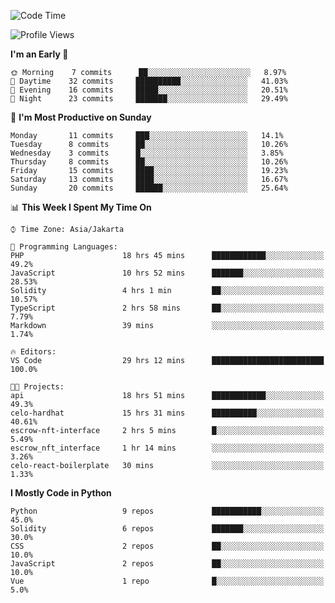 <!--START_SECTION:waka-->
![Code Time](http://img.shields.io/badge/Code%20Time-1%2C128%20hrs%2055%20mins-blue)

![Profile Views](http://img.shields.io/badge/Profile%20Views-0-blue)

**I'm an Early 🐤** 

```text
🌞 Morning    7 commits      ██░░░░░░░░░░░░░░░░░░░░░░░   8.97% 
🌆 Daytime    32 commits     ██████████░░░░░░░░░░░░░░░   41.03% 
🌃 Evening    16 commits     █████░░░░░░░░░░░░░░░░░░░░   20.51% 
🌙 Night      23 commits     ███████░░░░░░░░░░░░░░░░░░   29.49%

```
📅 **I'm Most Productive on Sunday** 

```text
Monday       11 commits     ███░░░░░░░░░░░░░░░░░░░░░░   14.1% 
Tuesday      8 commits      ██░░░░░░░░░░░░░░░░░░░░░░░   10.26% 
Wednesday    3 commits      █░░░░░░░░░░░░░░░░░░░░░░░░   3.85% 
Thursday     8 commits      ██░░░░░░░░░░░░░░░░░░░░░░░   10.26% 
Friday       15 commits     ████░░░░░░░░░░░░░░░░░░░░░   19.23% 
Saturday     13 commits     ████░░░░░░░░░░░░░░░░░░░░░   16.67% 
Sunday       20 commits     ██████░░░░░░░░░░░░░░░░░░░   25.64%

```


📊 **This Week I Spent My Time On** 

```text
⌚︎ Time Zone: Asia/Jakarta

💬 Programming Languages: 
PHP                      18 hrs 45 mins      ████████████░░░░░░░░░░░░░   49.2% 
JavaScript               10 hrs 52 mins      ███████░░░░░░░░░░░░░░░░░░   28.53% 
Solidity                 4 hrs 1 min         ██░░░░░░░░░░░░░░░░░░░░░░░   10.57% 
TypeScript               2 hrs 58 mins       ██░░░░░░░░░░░░░░░░░░░░░░░   7.79% 
Markdown                 39 mins             ░░░░░░░░░░░░░░░░░░░░░░░░░   1.74%

🔥 Editors: 
VS Code                  29 hrs 12 mins      █████████████████████████   100.0%

🐱‍💻 Projects: 
api                      18 hrs 51 mins      ████████████░░░░░░░░░░░░░   49.3% 
celo-hardhat             15 hrs 31 mins      ██████████░░░░░░░░░░░░░░░   40.61% 
escrow-nft-interface     2 hrs 5 mins        █░░░░░░░░░░░░░░░░░░░░░░░░   5.49% 
escrow_nft_interface     1 hr 14 mins        ░░░░░░░░░░░░░░░░░░░░░░░░░   3.26% 
celo-react-boilerplate   30 mins             ░░░░░░░░░░░░░░░░░░░░░░░░░   1.33%

```

**I Mostly Code in Python** 

```text
Python                   9 repos             ███████████░░░░░░░░░░░░░░   45.0% 
Solidity                 6 repos             ███████░░░░░░░░░░░░░░░░░░   30.0% 
CSS                      2 repos             ██░░░░░░░░░░░░░░░░░░░░░░░   10.0% 
JavaScript               2 repos             ██░░░░░░░░░░░░░░░░░░░░░░░   10.0% 
Vue                      1 repo              █░░░░░░░░░░░░░░░░░░░░░░░░   5.0%

```



<!--END_SECTION:waka-->
